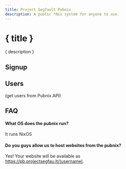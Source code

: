 ```yaml
---
title: Project Segfault Pubnix
description: A public *Nix system for anyone to use.
---
```


<script lang="ts">
    import PubnixForm from "$lib/PubnixForm.svelte";
</script>

# { title }
{ description }


## Signup
<PubnixForm />

## Users
(get users from Pubnix API)

## FAQ
#### What OS does the pubnix run?
It runs NixOS
#### Do you guys allow us to host websites from the pubnix?
Yes! Your website will be available as https://pb.projectsegfau.lt/(username).
